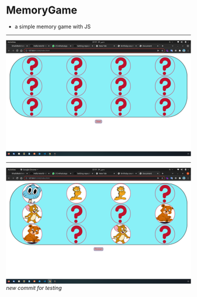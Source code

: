 # MemoryGame
* a simple memory game with JS 
---
![demo1](./demo1.png)
___
![demo1](./demo2.png)*new commit for testing*
